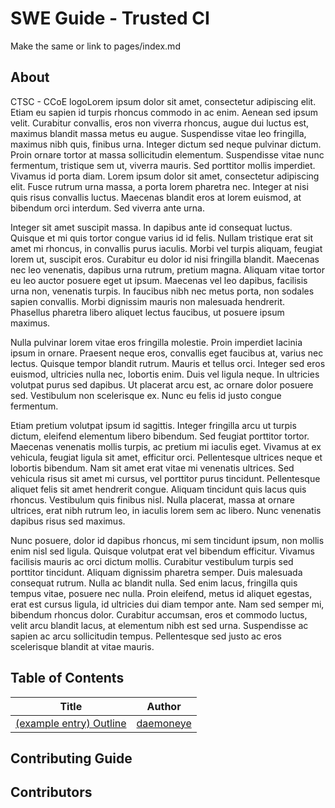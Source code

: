 # SWE Guide - Trusted CI
Make the same or link to pages/index.md
## About
CTSC - CCoE logoLorem ipsum dolor sit amet, consectetur adipiscing elit. Etiam eu sapien id turpis rhoncus commodo in ac enim. Aenean sed ipsum velit. Curabitur convallis, eros non viverra rhoncus, augue dui luctus est, maximus blandit massa metus eu augue. Suspendisse vitae leo fringilla, maximus nibh quis, finibus urna. Integer dictum sed neque pulvinar dictum. Proin ornare tortor at massa sollicitudin elementum. Suspendisse vitae nunc fermentum, tristique sem ut, viverra mauris. Sed porttitor mollis imperdiet. Vivamus id porta diam. Lorem ipsum dolor sit amet, consectetur adipiscing elit. Fusce rutrum urna massa, a porta lorem pharetra nec. Integer at nisi quis risus convallis luctus. Maecenas blandit eros at lorem euismod, at bibendum orci interdum. Sed viverra ante urna.

Integer sit amet suscipit massa. In dapibus ante id consequat luctus. Quisque et mi quis tortor congue varius id id felis. Nullam tristique erat sit amet mi rhoncus, in convallis purus iaculis. Morbi vel turpis aliquam, feugiat lorem ut, suscipit eros. Curabitur eu dolor id nisi fringilla blandit. Maecenas nec leo venenatis, dapibus urna rutrum, pretium magna. Aliquam vitae tortor eu leo auctor posuere eget ut ipsum. Maecenas vel leo dapibus, facilisis urna non, venenatis turpis. In faucibus nibh nec metus porta, non sodales sapien convallis. Morbi dignissim mauris non malesuada hendrerit. Phasellus pharetra libero aliquet lectus faucibus, ut posuere ipsum maximus.

Nulla pulvinar lorem vitae eros fringilla molestie. Proin imperdiet lacinia ipsum in ornare. Praesent neque eros, convallis eget faucibus at, varius nec lectus. Quisque tempor blandit rutrum. Mauris et tellus orci. Integer sed eros euismod, ultricies nulla nec, lobortis enim. Duis vel ligula neque. In ultricies volutpat purus sed dapibus. Ut placerat arcu est, ac ornare dolor posuere sed. Vestibulum non scelerisque ex. Nunc eu felis id justo congue fermentum.

Etiam pretium volutpat ipsum id sagittis. Integer fringilla arcu ut turpis dictum, eleifend elementum libero bibendum. Sed feugiat porttitor tortor. Maecenas venenatis mollis turpis, ac pretium mi iaculis eget. Vivamus at ex vehicula, feugiat ligula sit amet, efficitur orci. Pellentesque ultrices neque et lobortis bibendum. Nam sit amet erat vitae mi venenatis ultrices. Sed vehicula risus sit amet mi cursus, vel porttitor purus tincidunt. Pellentesque aliquet felis sit amet hendrerit congue. Aliquam tincidunt quis lacus quis rhoncus. Vestibulum quis finibus nisl. Nulla placerat, massa at ornare ultrices, erat nibh rutrum leo, in iaculis lorem sem ac libero. Nunc venenatis dapibus risus sed maximus.

Nunc posuere, dolor id dapibus rhoncus, mi sem tincidunt ipsum, non mollis enim nisl sed ligula. Quisque volutpat erat vel bibendum efficitur. Vivamus facilisis mauris ac orci dictum mollis. Curabitur vestibulum turpis sed porttitor tincidunt. Aliquam dignissim pharetra semper. Duis malesuada consequat rutrum. Nulla ac blandit nulla. Sed enim lacus, fringilla quis tempus vitae, posuere nec nulla. Proin eleifend, metus id aliquet egestas, erat est cursus ligula, id ultricies dui diam tempor ante. Nam sed semper mi, bibendum rhoncus dolor. Curabitur accumsan, eros et commodo luctus, velit arcu blandit lacus, at elementum nibh est sed urna. Suspendisse ac sapien ac arcu sollicitudin tempus. Pellentesque sed justo ac eros scelerisque blandit at vitae mauris.
## Table of Contents
|Title|Author|
|-----|------|
|[(example entry) Outline](notes/guide_outline.md)| [daemoneye](https://github.com/daemoneye)|

## Contributing Guide

## Contributors

